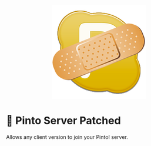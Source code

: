 <p align="center">
    <img src="Logo.png" width="256" height="256">
</p>

# 💬 Pinto Server Patched
Allows any client version to join your Pinto! server.
